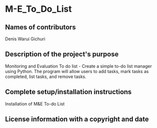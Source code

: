 # M-E_To_Do_List

## Names of contributors
Denis Warui Gichuri
## Description of the project's purpose
Monitoring and Evaluation To do list - Create a simple to-do list manager using Python. The program will allow users to add tasks, mark tasks as completed, list tasks, and remove tasks.
## Complete setup/installation instructions
Installation of M&E To-do List
## License information with a copyright and date
